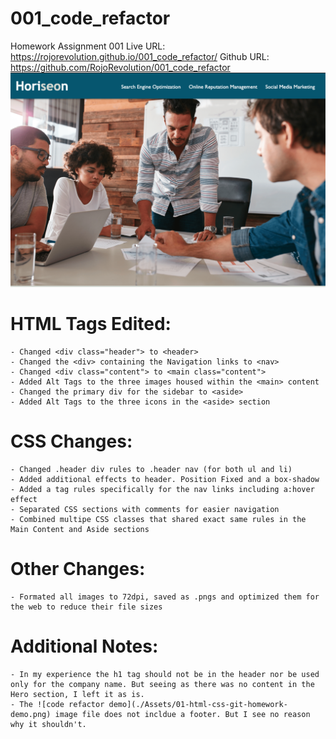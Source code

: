 # 001_code_refactor
Homework Assignment 001
Live URL: https://rojorevolution.github.io/001_code_refactor/
Github URL: https://github.com/RojoRevolution/001_code_refactor
![Screen shot ](assets/images/app_screen.png)


# HTML Tags Edited:
    - Changed <div class="header"> to <header>
    - Changed the <div> containing the Navigation links to <nav> 
    - Changed <div class="content"> to <main class="content">
    - Added Alt Tags to the three images housed within the <main> content
    - Changed the primary div for the sidebar to <aside>
    - Added Alt Tags to the three icons in the <aside> section


# CSS Changes:
    - Changed .header div rules to .header nav (for both ul and li)
    - Added additional effects to header. Position Fixed and a box-shadow
    - Added a tag rules specifically for the nav links including a:hover effect
    - Separated CSS sections with comments for easier navigation
    - Combined multipe CSS classes that shared exact same rules in the Main Content and Aside sections


# Other Changes:
    - Formated all images to 72dpi, saved as .pngs and optimized them for the web to reduce their file sizes

# Additional Notes:
    - In my experience the h1 tag should not be in the header nor be used only for the company name. But seeing as there was no content in the Hero section, I left it as is.
    - The ![code refactor demo](./Assets/01-html-css-git-homework-demo.png) image file does not incldue a footer. But I see no reason why it shouldn't.
